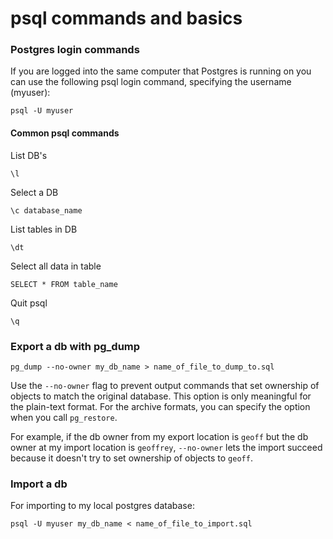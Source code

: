 # psql commands and basics

### Postgres login commands
If you are logged into the same computer that Postgres is running on you can use the following psql login command, specifying the username (myuser):

`psql -U myuser`

#### Common psql commands
List DB's

`\l`

Select a DB

`\c database_name`

List tables in DB

`\dt`

Select all data in table

`SELECT * FROM table_name`

Quit psql

`\q`


### Export a db with pg_dump
`pg_dump --no-owner my_db_name > name_of_file_to_dump_to.sql`

Use the `--no-owner` flag to prevent output commands that set ownership of objects to match the original database. This option is only meaningful for the plain-text format. For the archive formats, you can specify the option when you call `pg_restore`.

For example, if the db owner from my export location is `geoff` but the db owner at my import location is `geoffrey`, `--no-owner` lets the import succeed because it doesn't try to set ownership of objects to `geoff`.

### Import a db
For importing to my local postgres database:

`psql -U myuser my_db_name < name_of_file_to_import.sql`
